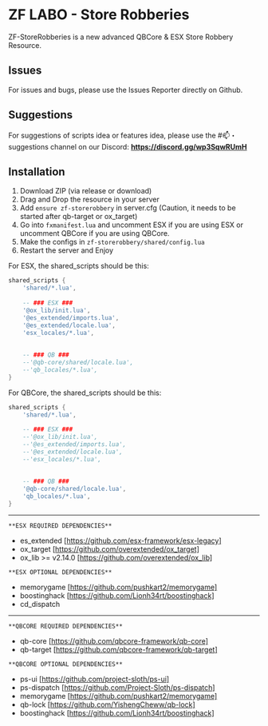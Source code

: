 # ZF LABO - Store Robberies
ZF-StoreRobberies is a new advanced QBCore & ESX Store Robbery Resource.

## Issues
For issues and bugs, please use the Issues Reporter directly on Github.

## Suggestions
For suggestions of scripts idea or features idea, please use the #📫・suggestions channel on our Discord: **https://discord.gg/wp3SqwRUmH**

## Installation
1. Download ZIP (via release or download)
2. Drag and Drop the resource in your server
3. Add `ensure zf-storerobbery` in server.cfg (Caution, it needs to be started after qb-target or ox_target)
4. Go into `fxmanifest.lua` and uncomment ESX if you are using ESX or uncomment QBCore if you are using QBCore.
5. Make the configs in `zf-storerobbery/shared/config.lua`
6. Restart the server and Enjoy

For ESX, the shared_scripts should be this:
```lua
shared_scripts {
    'shared/*.lua',
    
    -- ### ESX ###
    '@ox_lib/init.lua',
    '@es_extended/imports.lua',
    '@es_extended/locale.lua',
    'esx_locales/*.lua',
    
    
    -- ### QB ###
    --'@qb-core/shared/locale.lua',
    --'qb_locales/*.lua',
}

```

For QBCore, the shared_scripts should be this:
```lua
shared_scripts {
    'shared/*.lua',
    
    -- ### ESX ###
    --'@ox_lib/init.lua',
    --'@es_extended/imports.lua',
    --'@es_extended/locale.lua',
    --'esx_locales/*.lua',
    
    
    -- ### QB ###
    '@qb-core/shared/locale.lua',
    'qb_locales/*.lua',
}

```

-----------------------

`**ESX REQUIRED DEPENDENCIES**`
- es_extended [https://github.com/esx-framework/esx-legacy]
- ox_target [https://github.com/overextended/ox_target]
- ox_lib >= v2.14.0 [https://github.com/overextended/ox_lib]

`**ESX OPTIONAL DEPENDENCIES**`
- memorygame [https://github.com/pushkart2/memorygame]
- boostinghack [https://github.com/Lionh34rt/boostinghack]
- cd_dispatch

-----------------------

`**QBCORE REQUIRED DEPENDENCIES**`
- qb-core [https://github.com/qbcore-framework/qb-core]
- qb-target [https://github.com/qbcore-framework/qb-target]

`**QBCORE OPTIONAL DEPENDENCIES**`
- ps-ui [https://github.com/project-sloth/ps-ui]
- ps-dispatch [https://github.com/Project-Sloth/ps-dispatch]
- memorygame [https://github.com/pushkart2/memorygame]
- qb-lock [https://github.com/YishengCheww/qb-lock]
- boostinghack [https://github.com/Lionh34rt/boostinghack]
